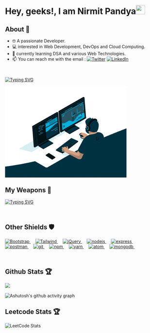 # Hey, geeks!, I am Nirmit Pandya<img src="https://raw.githubusercontent.com/MartinHeinz/MartinHeinz/master/wave.gif" width="30px" height="30px">
## About 🤠


- 🤓 A passionate Developer.
- 💻 interested in Web Development, DevOps and Cloud Computing.
- 🌱 currently learning DSA and various Web Technologies.
- 📫 You can reach me with the email : <a href="https://twitter.com/Genius_Nirmit" target="_blank">
                                         <img src="https://img.shields.io/badge/-Twitter-%231DA1F2" alt="Twitter" /></a> 
                                         <a href="https://www.linkedin.com/in/nirmit-pandya-b0a441232/" target="_blank">
                                         <img src="https://img.shields.io/badge/-LinkedIn-%233781da" alt="LinkedIn"/></a>
    
<br>

[![Typing SVG](https://readme-typing-svg.demolab.com/?lines=Web+Developer;DSA;DevOps;Competitive+Programming)](https://git.io/typing-svg)

<img align="center" width="400" src="mygif.gif">

## My Weapons 🌟

[![Typing SVG](https://readme-typing-svg.demolab.com/?lines=C;CPP;JAVA;Nodejs;Javascript;Python)](https://git.io/typing-svg)

<!-- [![Top Langs](https://github-readme-stats.vercel.app/api/top-langs/?username=GeniusNirmit&theme=react)](https://github.com/GeniusNirmit/github-readme-stats) -->

<br>

## Other Shields 🛡

<p align="left">
    <a href="https://getbootstrap.com/" target="_blank" rel="noreferrer"> <img src="https://www.vectorlogo.zone/logos/getbootstrap/getbootstrap-icon.svg" alt="Bootstrap" width="40" height="40"/> </a> &nbsp; &nbsp;
    <a href="https://tailwindui.com/" target="_blank" rel="noreferrer"> <img src="https://www.vectorlogo.zone/logos/tailwindcss/tailwindcss-icon.svg" alt="Tailwind" width="40" height="40"/> </a> &nbsp; &nbsp;
    <a href="https://jquery.com/" target="_blank" rel="noreferrer"> <img src="https://www.vectorlogo.zone/logos/jquery/jquery-icon.svg" alt="jQuery" width="40" height="40"/> </a> &nbsp; &nbsp;
    <a href="https://nodejs.org" target="_blank" rel="noreferrer"> <img src="https://www.vectorlogo.zone/logos/nodejs/nodejs-icon.svg" alt="nodejs" width="40" height="40"/> </a> &nbsp; &nbsp;
    <a href="https://expressjs.com" target="_blank" rel="noreferrer"> <img src="https://www.vectorlogo.zone/logos/expressjs/expressjs-icon.svg" alt="express" width="40" height="40"/> </a> &nbsp; &nbsp;
    <a href="https://postman.com" target="_blank" rel="noreferrer"> <img src="https://www.vectorlogo.zone/logos/getpostman/getpostman-icon.svg" alt="postman" width="40" height="40"/> </a> &nbsp; &nbsp;
    <a href="https://git-scm.com/" target="_blank" rel="noreferrer"> <img src="https://www.vectorlogo.zone/logos/git-scm/git-scm-icon.svg" alt="git" width="40" height="40"/> </a> &nbsp; &nbsp;
    <a href="https://www.npmjs.com/" target="_blank" rel="noreferrer"> <img src="https://www.vectorlogo.zone/logos/npmjs/npmjs-icon.svg" alt="npm" width="40" height="40"/> </a> &nbsp; &nbsp;
    <a href="https://yarnpkg.com/" target="_blank" rel="noreferrer"> <img src="https://www.vectorlogo.zone/logos/yarnpkg/yarnpkg-icon.svg" alt="yarn" width="40" height="40"/> </a> &nbsp; &nbsp;
    <a href="https://atom.io/" target="_blank" rel="noreferrer"> <img src="https://www.vectorlogo.zone/logos/atom_io/atom_io-icon.svg" alt="atom" width="40" height="40"/> </a> &nbsp; &nbsp;
    <a href="https://www.mongodb.com/atlas/database/" target="_blank" rel="noreferrer"> <img src="https://www.vectorlogo.zone/logos/mongodb/mongodb-icon.svg" alt="mongodb" width="40" height="40"/> </a> &nbsp; &nbsp;
</p>

<br>

 
## Github Stats 🏆

<!-- <img  src="https://github-readme-stats.vercel.app/api?username=GeniusNirmit&count_private=true&show_icons=true&theme=gotham" width="48%" align="right" > -->
<img  src="https://github-readme-streak-stats.herokuapp.com/?user=GeniusNirmit&theme=gotham" width="48%" >
<br>

<!-- ![github graph](https://activity-graph.herokuapp.com/graph?username=GeniusNirmit&theme=gotham&area=true) -->
![Ashutosh's github activity graph](https://github-readme-activity-graph.cyclic.app/graph?username=GeniusNirmit&theme=gotham&area=true)





## Leetcode Stats 🏆

![LeetCode Stats](https://leetcard.jacoblin.cool/GeniusNirmit?theme=nord&font=Ubuntu%20Mono&ext=heatmap)

<br>
